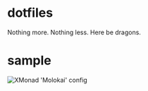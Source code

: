 dotfiles
========

Nothing more. Nothing less.
Here be dragons.

sample
======
![XMonad 'Molokai' config](http://dl.vehk.de/desk.png "molokai")
